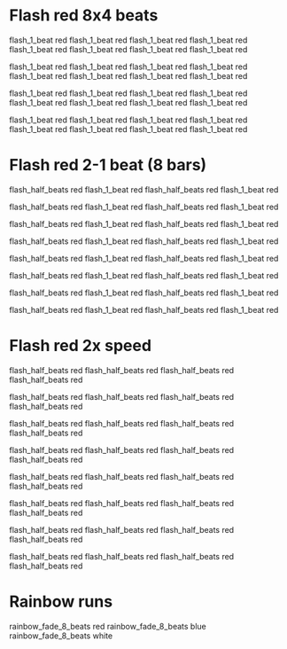 # Flash red 8x4 beats
flash_1_beat red
flash_1_beat red
flash_1_beat red
flash_1_beat red
flash_1_beat red
flash_1_beat red
flash_1_beat red
flash_1_beat red

flash_1_beat red
flash_1_beat red
flash_1_beat red
flash_1_beat red
flash_1_beat red
flash_1_beat red
flash_1_beat red
flash_1_beat red

flash_1_beat red
flash_1_beat red
flash_1_beat red
flash_1_beat red
flash_1_beat red
flash_1_beat red
flash_1_beat red
flash_1_beat red

flash_1_beat red
flash_1_beat red
flash_1_beat red
flash_1_beat red
flash_1_beat red
flash_1_beat red
flash_1_beat red
flash_1_beat red

# Flash red 2-1 beat (8 bars)
flash_half_beats red
flash_1_beat red
flash_half_beats red
flash_1_beat red

flash_half_beats red
flash_1_beat red
flash_half_beats red
flash_1_beat red

flash_half_beats red
flash_1_beat red
flash_half_beats red
flash_1_beat red

flash_half_beats red
flash_1_beat red
flash_half_beats red
flash_1_beat red

flash_half_beats red
flash_1_beat red
flash_half_beats red
flash_1_beat red

flash_half_beats red
flash_1_beat red
flash_half_beats red
flash_1_beat red

flash_half_beats red
flash_1_beat red
flash_half_beats red
flash_1_beat red

flash_half_beats red
flash_1_beat red
flash_half_beats red
flash_1_beat red

# Flash red 2x speed
flash_half_beats red
flash_half_beats red
flash_half_beats red
flash_half_beats red

flash_half_beats red
flash_half_beats red
flash_half_beats red
flash_half_beats red

flash_half_beats red
flash_half_beats red
flash_half_beats red
flash_half_beats red

flash_half_beats red
flash_half_beats red
flash_half_beats red
flash_half_beats red

flash_half_beats red
flash_half_beats red
flash_half_beats red
flash_half_beats red

flash_half_beats red
flash_half_beats red
flash_half_beats red
flash_half_beats red

flash_half_beats red
flash_half_beats red
flash_half_beats red
flash_half_beats red

flash_half_beats red
flash_half_beats red
flash_half_beats red
flash_half_beats red

# Rainbow runs
rainbow_fade_8_beats red
rainbow_fade_8_beats blue
rainbow_fade_8_beats white